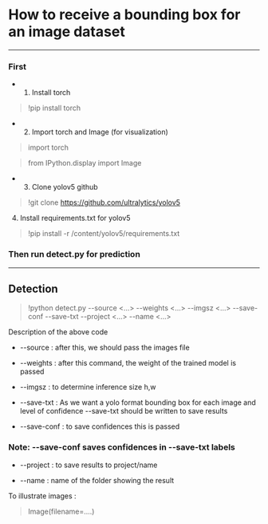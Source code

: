 # How to receive a bounding box for an image dataset

***
### First
 - 1. Install torch
> !pip install torch

 - 2. Import torch and Image (for visualization)
>import torch 

>from IPython.display import Image

 - 3. Clone yolov5 github
> !git clone https://github.com/ultralytics/yolov5

4. Install requirements.txt for yolov5
> !pip install -r /content/yolov5/requirements.txt

### Then run detect.py for prediction
***
## Detection
> !python detect.py --source <...> --weights <...> --imgsz <...> --save-conf --save-txt --project <...> --name <...> 

Description of the above code
- --source : after this, we should pass the images file

- --weights : after this command, the weight of the trained model is passed

- --imgsz : to determine inference size h,w 

- --save-txt : As we want a yolo format bounding box for each image and level of confidence --save-txt should be written to save results

- --save-conf : to save confidences this is passed 
### Note: --save-conf saves confidences in --save-txt labels

- --project : to save results to project/name

- --name : name of the folder showing the result

To illustrate images :
> Image(filename=....)

